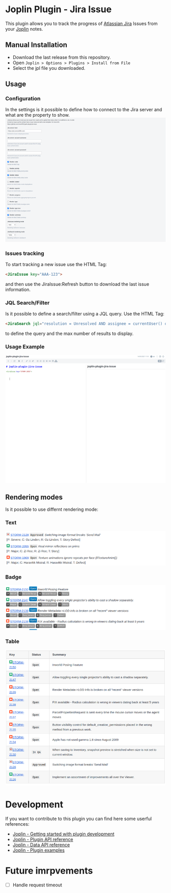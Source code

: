 # Joplin Plugin - Jira Issue

This plugin allows you to track the progress of [Atlassian Jira](https://www.atlassian.com/software/jira) Issues from your [Joplin](https://joplinapp.org/) notes.

## Manual Installation

- Download the last release from this repository.
- Open `Joplin > Options > Plugins > Install from File`
- Select the jpl file you downloaded.

## Usage
### Configuration
In the settings is it possible to define how to connect to the Jira server and what are the property to show.
![settings](./doc/settings.png)

### Issues tracking
To start tracking a new issue use the HTML Tag:
```md
<JiraIssue key="AAA-123">
```
and then use the JiraIssue:Refresh button to download the last issue information.

### JQL Search/Filter
Is it possible to define a search/filter using a JQL query. Use the HTML Tag:
```md
<JiraSearch jql="resolution = Unresolved AND assignee = currentUser() order by priority DESC" max="10"></JiraSearch>
```
to define the query and the max number of results to display.

### Usage Example
![Usage example](./doc/usage_example.gif)

## Rendering modes
Is it possible to use differnt rendering mode:

### Text
![Rendering Mode Text](./doc/rendering_mode_text.png)

### Badge
![Rendering Mode Badge](./doc/rendering_mode_badge.png)

### Table
![Rendering Mode Table](./doc/rendering_mode_table.png)


# Development
If you want to contribute to this plugin you can find here some userful references:

- [Joplin - Getting started with plugin development](https://joplinapp.org/api/get_started/plugins/)
- [Joplin - Plugin API reference](https://joplinapp.org/api/references/plugin_api/classes/joplin.html)
- [Joplin - Data API reference](https://joplinapp.org/api/references/rest_api/)
- [Joplin - Plugin examples](https://github.com/laurent22/joplin/tree/dev/packages/app-cli/tests/support/plugins)


# Future imrpvements
- [ ] Handle request timeout
